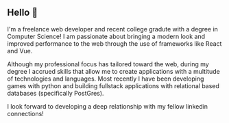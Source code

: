## Hello :wave:

I'm a freelance web developer and recent college gradute with a degree in Computer Science! I am passionate about bringing a modern look and improved performance to the web through the use of frameworks like React and Vue. 

Although my professional focus has tailored toward the web, during my degree I accrued skills that allow me to create applications with a multitude of technologies and languages. Most recently I have been developing games with python and building fullstack applications with relational based databases (specifically PostGres). 

I look forward to developing a deep relationship with my fellow linkedin connections! 